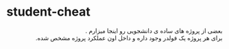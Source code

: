 # student-cheat

<p dir='rtl' align='right'>
بعضی از پروژه های ساده ی دانشجویی رو اینجا میزارم .<br>
برای هر پروژه یک فولدر وجود داره و داخل اون عملکرد پروژه مشخص شده.
</p>
